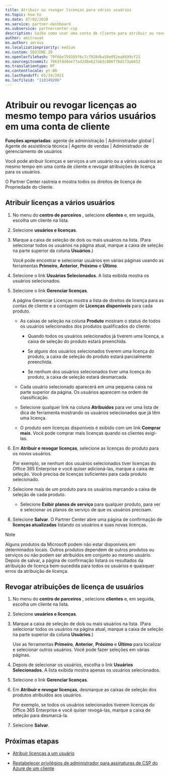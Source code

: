 ```yaml
---
title: Atribuir ou revogar licenças para vários usuários
ms.topic: how-to
ms.date: 07/02/2020
ms.service: partner-dashboard
ms.subservice: partnercenter-csp
description: Saiba como usar uma conta de cliente para atribuir ou revogar licenças e serviços a um usuário ou a vários usuários ao mesmo tempo.
author: amitravat
ms.author: amrava
ms.localizationpriority: medium
ms.custom: SEOJUNE.20
ms.openlocfilehash: 79f66e759385f6c7c7928dba58e052ea8699cf21
ms.sourcegitcommit: 7063fdddee77ad2d8e627ab3c806f76d173ab652
ms.translationtype: MT
ms.contentlocale: pt-BR
ms.lasthandoff: 05/19/2021
ms.locfileid: "110149206"
---
```

# <a name="assign-or-revoke-licenses-at-the-same-time-to-multiple-users-in-a-customer-account"></a>Atribuir ou revogar licenças ao mesmo tempo para vários usuários em uma conta de cliente

**Funções apropriadas**: agente de administração | Administrador global | Agente de assistência técnica | Agente de vendas | Administrador de gerenciamento de usuários

Você pode atribuir licenças e serviços a um usuário ou a vários usuários ao mesmo tempo em uma conta de cliente e revogar atribuições de licença para os usuários.

O Partner Center rastreia e mostra todos os direitos de licença de Propriedade do cliente.

## <a name="assign-licenses-to-multiple-users"></a>Atribuir licenças a vários usuários

1. No menu do **centro de parceiros** , selecione **clientes** e, em seguida, escolha um cliente na lista.

2. Selecione **usuários e licenças**.

3. Marque a caixa de seleção de dois ou mais usuários na lista. (Para selecionar todos os usuários na página atual, marque a caixa de seleção na parte superior da coluna **Usuários**.)

    Você pode encontrar e selecionar usuários em várias páginas usando as ferramentas **Primeiro**, **Anterior**, **Próximo** e **Último**.

4. Selecione o link **Usuários Selecionados**. A lista exibida mostra os usuários selecionados.

5. Selecione o link **Gerenciar licenças**.

    A página Gerenciar Licenças mostra a lista de direitos de licença para as contas de cliente e a contagem de **Licenças disponíveis** para cada produto.

    - As caixas de seleção na coluna **Produto** mostram o status de todos os usuários selecionados dos produtos qualificados do cliente:

       - Quando todos os usuários selecionados já tiverem uma licença, a caixa de seleção do produto estará preenchida.

       - Se alguns dos usuários selecionados tiverem uma licença do produto, a caixa de seleção do produto estará parcialmente preenchida.

       - Se nenhum dos usuários selecionados tiver uma licença do produto, a caixa de seleção estará desmarcada.

    - Cada usuário selecionado aparecerá em uma pequena caixa na parte superior da página. Os usuários aparecem na ordem de classificação.

    - Selecione qualquer link na coluna **Atribuídos** para ver uma lista de dica de ferramenta mostrando os usuários selecionados que já têm uma licença.

    - O produto sem licenças disponíveis é exibido com um link **Comprar mais**. Você pode comprar mais licenças quando os clientes exigi-las.

6. Em **Atribuir e revogar licenças**, selecione as licenças do produto para os novos usuários. 

   Por exemplo, se nenhum dos usuários selecionados tiver licenças do Office 365 Enterprise e você quiser adicioná-las, marque a caixa de seleção. Você precisa de licenças suficientes para cada produto selecionado.

7. Selecione mais de um produto para os usuários marcando a caixa de seleção de cada produto.
    -   Selecione **Exibir planos de serviço** para qualquer produto, para ver e selecionar os planos de serviço de que os usuários precisam.

8. Selecione **Salvar**. O Partner Center abre uma página de confirmação de **licenças atualizadas** listando os usuários e suas novas licenças.

>[!NOTE]
>Alguns produtos da Microsoft podem não estar disponíveis em determinados locais. Outros produtos dependem de outros produtos ou serviços ou não podem ser atribuídos em conjunto ao mesmo usuário. Depois de salvar, a página de confirmação listará os resultados da atribuição de licença bem-sucedida para todos os usuários e quaisquer erros da atribuição de licença.

## <a name="revoke-users-license-assignments"></a>Revogar atribuições de licença de usuários

1. No menu do **centro de parceiros** , selecione **clientes** e, em seguida, escolha um cliente na lista.

2. Selecione **usuários e licenças**.

3. Marque a caixa de seleção de dois ou mais usuários na lista. (Para selecionar todos os usuários na página atual, marque a caixa de seleção na parte superior da coluna **Usuários**.)

    Use as ferramentas **Primeiro**, **Anterior**, **Próximo** e **Último** para localizar e selecionar outros usuários. Você pode fazer seleções em várias páginas.

4. Depois de selecionar os usuários, escolha o link **Usuários Selecionados**. A lista exibida mostra apenas os usuários selecionados.

5. Selecione o link **Gerenciar licenças**.

6. Em **Atribuir e revogar licenças**, desmarque as caixas de seleção dos produtos atribuídos aos usuários.

   Por exemplo, se todos os usuários selecionados tiverem licenças do Office 365 Enterprise e você quiser revogá-las, marque a caixa de seleção para desmarcá-la.

7. Selecione **Salvar**.

## <a name="next-steps"></a>Próximas etapas

- [Atribuir licenças a um usuário](assign-licenses-to-users.md)

- [Restabelecer privilégios de administrador para assinaturas de CSP do Azure de um cliente](revoke-reinstate-csp.md)
